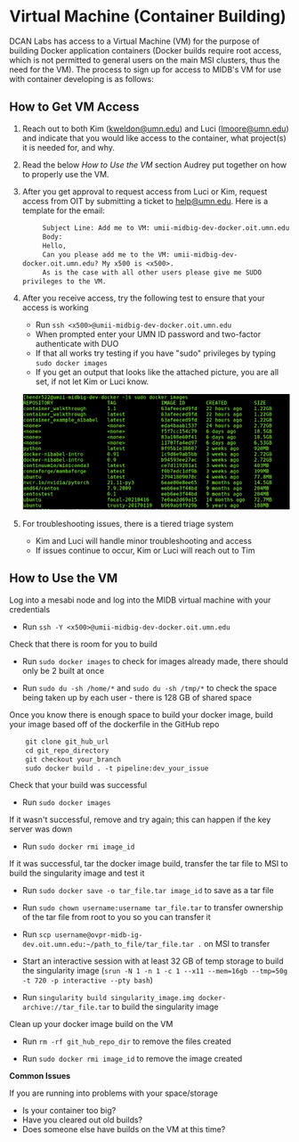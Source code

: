 # Virtual Machine (Container Building)

DCAN Labs has access to a Virtual Machine (VM) for the purpose of building Docker application containers (Docker builds require root access, which is not permitted to general users on the main MSI clusters, thus the need for the VM). The process to sign up for access to MIDB's VM for use with container developing is as follows:

## How to Get VM Access

1. Reach out to both Kim (kweldon@umn.edu) and Luci (lmoore@umn.edu) and indicate that you would like access to the container, what project(s) it is needed for, and why. 
2. Read the below *How to Use the VM* section Audrey put together on how to properly use the VM.
3. After you get approval to request access from Luci or Kim, request access from OIT by submitting a ticket to help@umn.edu. Here is a template for the email:

            Subject Line: Add me to VM: umii-midbig-dev-docker.oit.umn.edu
            Body: 
            Hello, 
            Can you please add me to the VM: umii-midbig-dev-docker.oit.umn.edu? My x500 is <x500>. 
            As is the case with all other users please give me SUDO privileges to the VM.

4. After you receive access, try the following test to ensure that your access is working
    * Run `ssh <x500>@umii-midbig-dev-docker.oit.umn.edu`
    * When prompted enter your UMN ID password and two-factor authenticate with DUO
    * If that all works try testing if you have "sudo" privileges by typing `sudo docker images`
    * If you get an output that looks like the attached picture, you are all set, if not let Kim or Luci know.

    ![vm_example](img/vm_example.png)

5. For troubleshooting issues, there is a tiered triage system
    * Kim and Luci will handle minor troubleshooting and access
    * If issues continue to occur, Kim or Luci will reach out to Tim 

## How to Use the VM

Log into a mesabi node and log into the MIDB virtual machine with your credentials 

- Run `ssh -Y <x500>@umii-midbig-dev-docker.oit.umn.edu`

Check that there is room for you to build

- Run `sudo docker images` to check for images already made, there should only be 2 built at once

- Run `sudo du -sh /home/*` and `sudo du -sh /tmp/*` to check the space being taken up by each user - there is 128 GB of shared space

Once you know there is enough space to build your docker image, build your image based off of the dockerfile in the GitHub repo

        git clone git_hub_url
        cd git_repo_directory
        git checkout your_branch
        sudo docker build . -t pipeline:dev_your_issue

Check that your build was successful

- Run `sudo docker images` 

If it wasn't successful, remove and try again; this can happen if the key server was down

- Run `sudo docker rmi image_id`

If it was successful, tar the docker image build, transfer the tar file to MSI to build the singularity image and test it 

- Run `sudo docker save -o tar_file.tar image_id` to save as a tar file

- Run `sudo chown username:username tar_file.tar` to transfer ownership of the tar file from root to you so you can transfer it

- Run `scp username@ovpr-midb-ig-dev.oit.umn.edu:~/path_to_file/tar_file.tar .` on MSI to transfer 

- Start an interactive session with at least 32 GB of temp storage to build the singularity image (`srun -N 1 -n 1 -c 1 --x11 --mem=16gb --tmp=50g -t 720 -p interactive --pty bash`)

- Run `singularity build singularity_image.img docker-archive://tar_file.tar` to build the singularity image 

Clean up your docker image build on the VM

- Run `rm -rf git_hub_repo_dir` to remove the files created

- Run `sudo docker rmi image_id` to remove the image created

**Common Issues**

If you are running into problems with your space/storage

* Is your container too big? 
* Have you cleared out old builds?
* Does someone else have builds on the VM at this time?